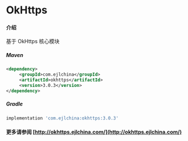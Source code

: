 # OkHttps

#### 介绍

基于 OkHttps 核心模块


##### Maven

```xml
<dependency>
     <groupId>com.ejlchina</groupId>
     <artifactId>okhttps</artifactId>
     <version>3.0.3</version>
</dependency>
```

##### Gradle

```groovy
implementation 'com.ejlchina:okhttps:3.0.3'
```

#### 更多请参阅 [http://okhttps.ejlchina.com/](http://okhttps.ejlchina.com/)
